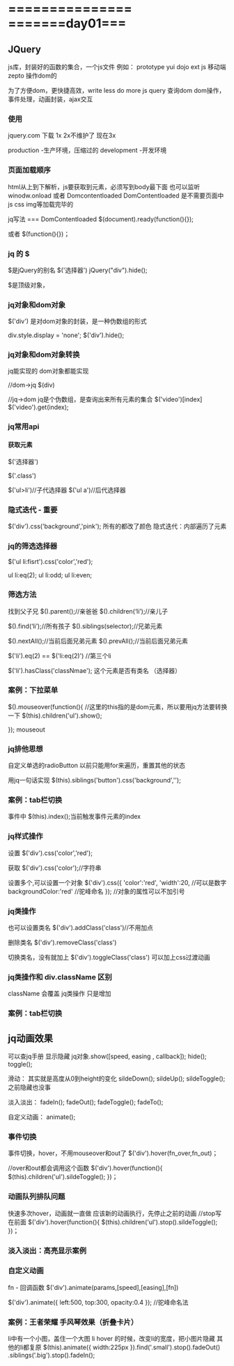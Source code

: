 ===============
=======day01===
===============
## JQuery
js库，封装好的函数的集合，一个js文件
例如：
prototype
yui
dojo
ext js
移动端 zepto 操作dom的

为了方便dom，更快捷高效，write less do more
js query 查询dom
dom操作，事件处理，动画封装，ajax交互

### 使用
jquery.com 下载
1x 2x不维护了 现在3x

production -生产环境，压缩过的
development -开发环境

### 页面加载顺序
html从上到下解析，js要获取到元素，必须写到body最下面
也可以监听 winodw.onload 或者 Domcontentloaded
DomContentloaded 是不需要页面中js css img等加载完毕的

jq写法 === DomContentloaded
$(document).ready(function(){});

或者
$(function(){})；

### jq 的 $
$是jQuery的别名
$('选择器')
jQuery("div").hide();

$是顶级对象，

### jq对象和dom对象
$('div') 是对dom对象的封装，是一种伪数组的形式

div.style.display = 'none';
$('div').hide();

### jq对象和dom对象转换
jq能实现的 dom对象都能实现

//dom->jq
$(div) 

//jq->dom  jq是个伪数组，是查询出来所有元素的集合
$('video')[index]
$('video').get(index);


### jq常用api
#### 获取元素
$('选择器')

$('.class')

$('ul>li')//子代选择器
$('ul a')//后代选择器

### 隐式迭代 - 重要

$('div').css('background','pink');
所有的都改了颜色
隐式迭代：内部遍历了元素

### jq的筛选选择器
$('ul li:fisrt').css('color','red');

ul li:eq(2);
ul li:odd;
ul li:even;

### 筛选方法
找到父子兄
$().parent();//亲爸爸
$().children(‘li’);//亲儿子

$().find(‘li’);//所有孩子
$().siblings(selector);//兄弟元素

$().nextAll();//当前后面兄弟元素
$().prevAll();//当前后面兄弟元素

$('li').eq(2) == $('li:eq(2)') //第三个li

$('li').hasClass('classNmae');
这个元素是否有类名 （选择器）

### 案例：下拉菜单
$().mouseover(function(){
    //这里的this指的是dom元素，所以要用jq方法要转换一下
    $(this).children('ul').show();

});
mouseout

### jq排他思想
自定义单选的radioButton
以前只能用for来遍历，重置其他的状态

用jq一句话实现
$(this).siblings('button').css('background','');

### 案例：tab栏切换
事件中
$(this).index();当前触发事件元素的index

### jq样式操作

设置
$('div').css('color','red');

获取
$('div').css('color');//字符串


设置多个,可以设置一个对象
$('div').css({
    'color':'red',
    'width':20, //可以是数字
    backgroundColor:'red' //驼峰命名
    });
//对象的属性可以不加引号

### jq类操作
也可以设置类名
$('div').addClass('class')//不用加点

删除类名
$('div').removeClass('class')

切换类名，没有就加上
$('div').toggleClass('class')
可以加上css过渡动画

### jq类操作和 div.className 区别
className 会覆盖
jq类操作 只是增加

### 案例：tab栏切换

## jq动画效果
可以查jq手册
显示隐藏
jq对象.show([speed, easing , callback]);
hide();
toggle();

滑动： 其实就是高度从0到height的变化
sildeDown();
sildeUp();
sildeToggle();
之前隐藏也没事

淡入淡出：
fadeIn();
fadeOut();
fadeToggle();
fadeTo();

自定义动画：
animate();

### 事件切换
事件切换，hover，不用mouseover和out了
$('div').hover(fn_over,fn_out)；

//over和out都会调用这个函数
$('div').hover(function(){
    $(this).children('ul').sildeToggle();
})；

### 动画队列排队问题
快速多次hover，动画就一直做
应该新的动画执行，先停止之前的动画
//stop写在前面
$('div').hover(function(){
    $(this).children('ul').stop().sildeToggle();
})；

### 淡入淡出：高亮显示案例

### 自定义动画
fn - 回调函数
$('div').animate(params,[speed],[easing],[fn])

$('div').animate({
    left:500,
    top:300,
    opacity:0.4
});
//驼峰命名法

### 案例：王者荣耀 手风琴效果（折叠卡片）
li中有一个小图，盖住一个大图
li hover 的时候，改变li的宽度，把小图片隐藏
其他的li都复原
$(this).animate({
    width:225px
}).find('.small').stop().fadeOut()
.siblings('.big').stop().fadeIn();




















